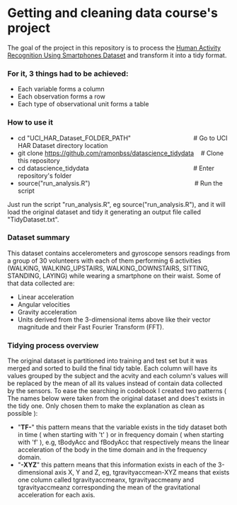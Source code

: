 

# Getting and cleaning data course's project

The goal of the project in this repository is to process the [Human Activity Recognition Using Smartphones Dataset](https://d396qusza40orc.cloudfront.net/getdata/projectfiles/UCI%20HAR%20Dataset.zip) and transform it into a tidy format.

### For it, 3 things had to be achieved:
 - Each variable forms a column
 - Each observation forms a row
 - Each type of observational unit forms a table  
  
 ### How to use it  
 - cd "UCI_HAR_Dataset_FOLDER_PATH" &nbsp;&nbsp;&nbsp;&nbsp;&nbsp;&nbsp;&nbsp;&nbsp;&nbsp;&nbsp;&nbsp;&nbsp;&nbsp;&nbsp;&nbsp;&nbsp;&nbsp;&nbsp;&nbsp;&nbsp;&nbsp;&nbsp;&nbsp;&nbsp;&nbsp;&nbsp;&nbsp;&nbsp;&nbsp;&nbsp;&nbsp;&nbsp;&nbsp;&nbsp; # Go to UCI HAR Dataset directory location
 - git clone https://github.com/ramonbss/datascience_tidydata  &nbsp;&nbsp;&nbsp;# Clone this repository 
 - cd datascience_tidydata &nbsp;&nbsp;&nbsp;&nbsp;&nbsp;&nbsp;&nbsp;&nbsp;&nbsp;&nbsp;&nbsp;&nbsp;&nbsp;&nbsp;&nbsp;&nbsp;&nbsp;&nbsp;&nbsp;&nbsp;&nbsp;&nbsp;&nbsp;&nbsp;&nbsp;&nbsp;&nbsp;&nbsp;&nbsp;&nbsp;&nbsp;&nbsp;&nbsp;&nbsp;&nbsp;&nbsp;&nbsp;&nbsp;&nbsp;&nbsp;&nbsp;&nbsp;&nbsp;&nbsp;&nbsp;&nbsp;&nbsp;&nbsp;&nbsp;&nbsp;&nbsp;&nbsp;&nbsp;&nbsp;&nbsp;&nbsp;&nbsp;&nbsp;&nbsp;# Enter repository's folder
 - source("run_analysis.R") &nbsp;&nbsp;&nbsp;&nbsp;&nbsp;&nbsp;&nbsp;&nbsp;&nbsp;&nbsp;&nbsp;&nbsp;&nbsp;&nbsp;&nbsp;&nbsp;&nbsp;&nbsp;&nbsp;&nbsp;&nbsp;&nbsp;&nbsp;&nbsp;&nbsp;&nbsp;&nbsp;&nbsp;&nbsp;&nbsp;&nbsp;&nbsp;&nbsp;&nbsp;&nbsp;&nbsp;&nbsp;&nbsp;&nbsp;&nbsp;&nbsp;&nbsp;&nbsp;&nbsp;&nbsp;&nbsp;&nbsp;&nbsp;&nbsp;&nbsp;&nbsp;&nbsp;&nbsp;&nbsp;&nbsp;&nbsp;&nbsp;&nbsp;&nbsp;# Run the script

  Just run the script "run_analysis.R", eg source("run_analysis.R"), and it will load the original dataset and tidy it generating an output file called "TidyDataset.txt".

 ###	Dataset summary
 This dataset contains accelerometers and gyroscope sensors readings from a group of 30 volunteers with each of them performing 6 activities (WALKING, WALKING_UPSTAIRS, WALKING_DOWNSTAIRS, SITTING, STANDING, LAYING) while wearing a smartphone on their waist.
 Some of that data collected are:
 
 - Linear acceleration
 - Angular velocities
 - Gravity acceleration
 - Units derived from the 3-dimensional items above like their vector magnitude and their Fast Fourier Transform (FFT). 

### Tidying process overview
The original dataset is partitioned into training and test set but it was merged and sorted to build the final tidy table. Each column will have its values grouped by the subject and the acvity and each column's values will be replaced by the mean of all its values instead of contain data collected by the sensors.
To ease the searching in codebook I created two patterns ( The names below were taken from the original dataset and does't exists in the tidy one. Only chosen them to make the explanation as clean as possible ):

 - "**TF-**" this pattern means that the variable exists in the tidy dataset both in time ( when starting with 't' ) or in frequency domain ( when starting with 'f' ), e.g, tBodyAcc and fBodyAcc that respectively means the linear acceleration of the body in the time domain and in the frequency domain.
 - "**-XYZ**" this pattern means that this information exists in each of the 3-dimensional axis X, Y and Z, eg, tgravityaccmean-XYZ means that exists one column called tgravityaccmeanx, tgravityaccmeany and tgravityaccmeanz corresponding the mean of the gravitational acceleration for each axis.

